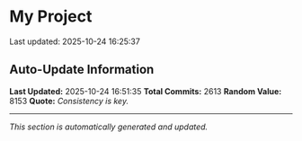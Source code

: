 # My Project


Last updated: 2025-10-24 16:25:37




























































































































































































































































































































































































































































































































































































































































































































































































































































































































































































































































































































































































































































































































































































































































































































































































































































































































































































































































































































































































































































































































































































































































































































































































































































































































































































































































































































































































































































































































































































































































































































## Auto-Update Information

**Last Updated:** 2025-10-24 16:51:35
**Total Commits:** 2613
**Random Value:** 8153
**Quote:** _Consistency is key._

---
_This section is automatically generated and updated._